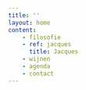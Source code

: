 ```yaml
---
title: ''
layout: home
content:
    - filosofie
    - ref: jacques
      title: Jacques
    - wijnen
    - agenda
    - contact
---
```

